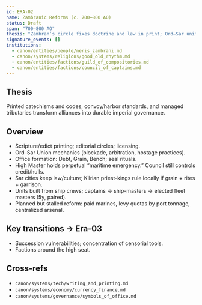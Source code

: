 ```yaml
---
id: ERA-02
name: Zambranic Reforms (c. 700–800 AO)
status: Draft
span: "700–800 AO"
thesis: "Zambran’s circle fixes doctrine and law in print; Ord–Sar unifies by blockade, siege, and deal-making; imperial offices harden."
signature_events: []
institutions:
  - canon/entities/people/neris_zambrani.md
  - canon/systems/religions/good_old_rhythm.md
  - canon/entities/factions/guild_of_compositories.md
  - canon/entities/factions/council_of_captains.md
---
```


## Thesis
Printed catechisms and codes, convoy/harbor standards, and managed tributaries transform alliances into durable imperial governance.

## Overview
- Scripture/edict printing; editorial circles; licensing.
- Ord–Sar Union mechanics (blockade, arbitration, hostage practices).
- Office formation: Debt, Grain, Bench; seal rituals.
- High Master holds perpetual “maritime emergency.” Council still controls credit/hulls.
- Sar cities keep law/culture; Kllrian priest-kings rule locally if grain + rites + garrison.
- Units built from ship crews; captains → ship-masters → elected fleet masters (5y, paired).
- Planned but stalled reform: paid marines, levy quotas by port tonnage, centralized arsenal.

## Key transitions → Era-03
- Succession vulnerabilities; concentration of censorial tools.
- Factions around the high seat.

## Cross-refs
- `canon/systems/tech/writing_and_printing.md`
- `canon/systems/economy/currency_finance.md`
- `canon/systems/governance/symbols_of_office.md`